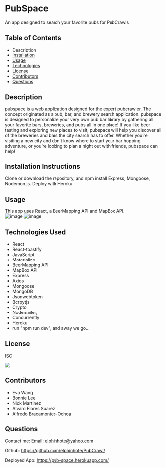 # PubSpace
An app designed to search your favorite pubs for PubCrawls




## Table of Contents
* [Description](#description)
* [Installation](#installation)
* [Usage](#usage)
* [Technologies](#technologies)
* [License](#license)
* [Contributors](#contributors)
* [Questions](#questions)

## Description
pubspace is a web application designed for the expert pubcrawler. 
 The concept originated as a pub, bar, and brewery search application. pubspace is designed to personalize  your very own pub bar library by gathering all your favorite bars, breweries, and pubs all in one place!
If you like beer tasting and exploring new places to visit,  pubspace will help you discover all of the breweries and bars the city search has to offer.
Whether you’re visiting a new city and don’t know where to start your bar hopping adventure, or you’re looking to plan a night out with friends, pubspace can help!

## Installation Instructions
Clone or download the repository, and npm install Express, Mongoose, Nodemon.js. Deploy with Heroku.

## Usage
 This app uses React, a BeerMapping API and MapBox API.  
 ![image](https://user-images.githubusercontent.com/65749636/113517976-12bcc380-9538-11eb-8e06-40f2385aec00.png)
![image](https://user-images.githubusercontent.com/65749636/113517711-8bbb1b80-9536-11eb-9576-cbe83144f91d.png)


## Technologies Used
* React  
* React-toastify 
* JavaScript 
* Materialize 
* BeerMapping API 
* MapBox API 
* Express 
* Axios 
* Mongoose 
* MongoDB
* Jsonwebtoken 
* Bcrpytjs 
* Crypto
* Nodemailer, 
* Concurrently 
* Heroku
* run "npm run dev", and away we go...


## License
ISC

<img src="https://img.shields.io/badge/LICENSE-isc-green"/>


## Contributors
* Eva Wang
* Bonnie Lee
* Nick Martinez
* Alvaro Flores Suarez
* Alfredo Bracamontes-Ochoa

## Questions
Contact me:
Email: [elphinhote@yahoo.com](elphinhote@yahoo.com)

Github: https://github.com/elphinhote/PubCrawl/

Deployed App:  https://pub-space.herokuapp.com/


